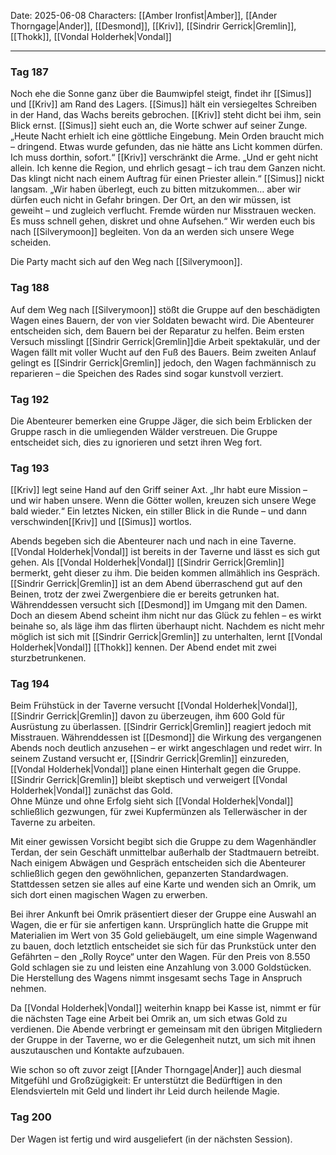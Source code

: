 Date: 2025-06-08
Characters: [[Amber Ironfist|Amber]], [[Ander Thorngage|Ander]], [[Desmond]], [[Kriv]], [[Sindrir Gerrick|Gremlin]], [[Thokk]], [[Vondal Holderhek|Vondal]]

---
### Tag 187
Noch ehe die Sonne ganz über die Baumwipfel steigt, findet ihr [[Simus]] und [[Kriv]] am Rand des Lagers. [[Simus]] hält ein versiegeltes Schreiben in der Hand, das Wachs bereits gebrochen. [[Kriv]] steht dicht bei ihm, sein Blick ernst.
[[Simus]] sieht euch an, die Worte schwer auf seiner Zunge. „Heute Nacht erhielt ich eine göttliche Eingebung. Mein Orden braucht mich – dringend. Etwas wurde gefunden, das nie hätte ans Licht kommen dürfen. Ich muss dorthin, sofort.“
[[Kriv]] verschränkt die Arme. „Und er geht nicht allein. Ich kenne die Region, und ehrlich gesagt – ich trau dem Ganzen nicht. Das klingt nicht nach einem Auftrag für einen Priester allein.“
[[Simus]] nickt langsam. „Wir haben überlegt, euch zu bitten mitzukommen… aber wir dürfen euch nicht in Gefahr bringen. Der Ort, an den wir müssen, ist geweiht – und zugleich verflucht. Fremde würden nur Misstrauen wecken. Es muss schnell gehen, diskret und ohne Aufsehen.“
Wir werden euch bis nach [[Silverymoon]] begleiten. Von da an werden sich unsere Wege scheiden.

Die Party macht sich auf den Weg nach [[Silverymoon]].

### Tag 188
Auf dem Weg nach [[Silverymoon]] stößt die Gruppe auf den beschädigten Wagen eines Bauern, der von vier Soldaten bewacht wird. Die Abenteurer entscheiden sich, dem Bauern bei der Reparatur zu helfen. Beim ersten Versuch misslingt [[Sindrir Gerrick|Gremlin]]die Arbeit spektakulär, und der Wagen fällt mit voller Wucht auf den Fuß des Bauers. Beim zweiten Anlauf gelingt es [[Sindrir Gerrick|Gremlin]] jedoch, den Wagen fachmännisch zu reparieren – die Speichen des Rades sind sogar kunstvoll verziert.

### Tag 192
Die Abenteurer bemerken eine Gruppe Jäger, die sich beim Erblicken der Gruppe rasch in die umliegenden Wälder verstreuen. Die Gruppe entscheidet sich, dies zu ignorieren und setzt ihren Weg fort.

### Tag 193
[[Kriv]] legt seine Hand auf den Griff seiner Axt. „Ihr habt eure Mission – und wir haben unsere. Wenn die Götter wollen, kreuzen sich unsere Wege bald wieder.“
Ein letztes Nicken, ein stiller Blick in die Runde – und dann verschwinden[[Kriv]] und [[Simus]] wortlos.

Abends begeben sich die Abenteurer nach und nach in eine Taverne. [[Vondal Holderhek|Vondal]] ist bereits in der Taverne und lässt es sich gut gehen.
Als [[Vondal Holderhek|Vondal]] [[Sindrir Gerrick|Gremlin]] bermerkt, geht dieser zu ihm. Die beiden kommen allmählich ins Gespräch. [[Sindrir Gerrick|Gremlin]] ist an dem Abend überraschend gut auf den Beinen, trotz der zwei Zwergenbiere die er bereits getrunken hat.
Währenddessen versucht sich [[Desmond]] im Umgang mit den Damen. Doch an diesem Abend scheint ihm nicht nur das Glück zu fehlen – es wirkt beinahe so, als läge ihm das flirten überhaupt nicht.
Nachdem es nicht mehr möglich ist sich mit [[Sindrir Gerrick|Gremlin]] zu unterhalten, lernt [[Vondal Holderhek|Vondal]] [[Thokk]] kennen.
Der Abend endet mit zwei sturzbetrunkenen.

### Tag 194
Beim Frühstück in der Taverne versucht [[Vondal Holderhek|Vondal]], [[Sindrir Gerrick|Gremlin]] davon zu überzeugen, ihm 600 Gold für Ausrüstung zu überlassen. [[Sindrir Gerrick|Gremlin]] reagiert jedoch mit Misstrauen. Währenddessen ist [[Desmond]] die Wirkung des vergangenen Abends noch deutlich anzusehen – er wirkt angeschlagen und redet wirr. In seinem Zustand versucht er, [[Sindrir Gerrick|Gremlin]] einzureden, [[Vondal Holderhek|Vondal]] plane einen Hinterhalt gegen die Gruppe. [[Sindrir Gerrick|Gremlin]] bleibt skeptisch und verweigert [[Vondal Holderhek|Vondal]] zunächst das Gold.  
Ohne Münze und ohne Erfolg sieht sich [[Vondal Holderhek|Vondal]] schließlich gezwungen, für zwei Kupfermünzen als Tellerwäscher in der Taverne zu arbeiten.

Mit einer gewissen Vorsicht begibt sich die Gruppe zu dem Wagenhändler Terdan, der sein Geschäft unmittelbar außerhalb der Stadtmauern betreibt. Nach einigem Abwägen und Gespräch entscheiden sich die Abenteurer schließlich gegen den gewöhnlichen, gepanzerten Standardwagen. Stattdessen setzen sie alles auf eine Karte und wenden sich an Omrik, um sich dort einen magischen Wagen zu erwerben.

Bei ihrer Ankunft bei Omrik präsentiert dieser der Gruppe eine Auswahl an Wagen, die er für sie anfertigen kann. Ursprünglich hatte die Gruppe mit Materialien im Wert von 35 Gold geliebäugelt, um eine simple Wagenwand zu bauen, doch letztlich entscheidet sie sich für das Prunkstück unter den Gefährten – den „Rolly Royce“ unter den Wagen. Für den Preis von 8.550 Gold schlagen sie zu und leisten eine Anzahlung von 3.000 Goldstücken. Die Herstellung des Wagens nimmt insgesamt sechs Tage in Anspruch nehmen.

Da [[Vondal Holderhek|Vondal]] weiterhin knapp bei Kasse ist, nimmt er für die nächsten Tage eine Arbeit bei Omrik an, um sich etwas Gold zu verdienen. Die Abende verbringt er gemeinsam mit den übrigen Mitgliedern der Gruppe in der Taverne, wo er die Gelegenheit nutzt, um sich mit ihnen auszutauschen und Kontakte aufzubauen.

Wie schon so oft zuvor zeigt [[Ander Thorngage|Ander]] auch diesmal Mitgefühl und Großzügigkeit: Er unterstützt die Bedürftigen in den Elendsvierteln mit Geld und lindert ihr Leid durch heilende Magie.

### Tag 200
Der Wagen ist fertig und wird ausgeliefert (in der nächsten Session).